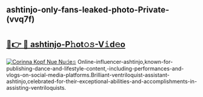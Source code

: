 ## ashtinjo-only-fans​-leaked-photo​-Private-(vvq7f)


# <h2><a href="https://mediaupload.pro?title=ashtinjo&ref=git">🔗👉 🔴 ashtinjo-P𝚑ot𝚘𝚜-V𝚒d𝚎o</a></h2>

[![Corinna Kopf Nue Nu𝚍e𝚜](https://i.imgur.com/0qMVB7G.gif)](https://mediaupload.pro?title=ashtinjo&ref=git)
Online-influencer-ashtinjo,known-for-publishing-dance-and-lifestyle-content,-including-performances-and-vlogs-on-social-media-platforms.Brilliant-ventriloquist-assistant-ashtinjo,celebrated-for-their-exceptional-abilities-and-accomplishments-in-assisting-ventriloquists.  
